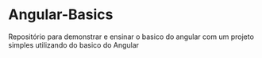# Angular-Basics
Repositório para demonstrar e ensinar o basico do angular com um projeto simples utilizando do basico do Angular
